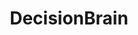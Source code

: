 ---
title: "DecisionBrain"
niveau: "argent"
siteUrl: "#"
logoDir: "decision-brain"
headless: true
---